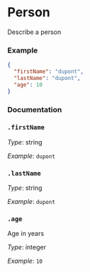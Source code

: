 # Person

Describe a person

### Example

```json
{
  "firstName": "dupont",
  "lastName": "dupont",
  "age": 10
}
```


### Documentation

### `.firstName`

*Type*: string

*Example*: `dupont`

### `.lastName`

*Type*: string

*Example*: `dupont`

### `.age`

Age in years

*Type*: integer

*Example*: `10`